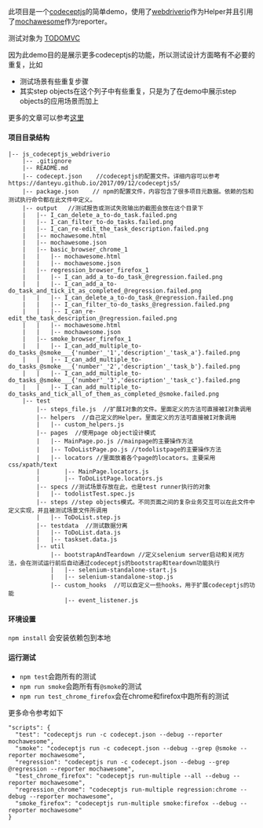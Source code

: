 
此项目是一个[codeceptjs](http://codecept.io/)的简单demo，使用了[webdriverio](http://webdriver.io/)作为Helper并且引用了[mochawesome](https://www.npmjs.com/package/mochawesome)作为reporter。

测试对象为 [TODOMVC](http://todomvc.com/examples/vue/)

因为此demo目的是展示更多codeceptjs的功能，所以测试设计方面略有不必要的重复，比如
* 测试场景有些重复步骤
* 其实step objects在这个列子中有些重复，只是为了在demo中展示step objects的应用场景而加上

更多的文章可以参考[这里](https://danteyu.github.io/tags/#codeceptjs)

#### 项目目录结构
```
|-- js_codeceptjs_webdriverio
    |-- .gitignore   
    |-- README.md  
    |-- codecept.json    //codeceptjs的配置文件。详细内容可以参考 https://danteyu.github.io/2017/09/12/codeceptjs5/
    |-- package.json    // npm的配置文件，内容包含了很多项目元数据。依赖的包和测试执行命令都在此文件中定义。
    |-- output   //测试报告或测试失败输出的截图会放在这个目录下
    |   |-- I_can_delete_a_to-do_task.failed.png
    |   |-- I_can_filter_to-do_tasks.failed.png
    |   |-- I_can_re-edit_the_task_description.failed.png
    |   |-- mochawesome.html
    |   |-- mochawesome.json
    |   |-- basic_browser_chrome_1
    |   |   |-- mochawesome.html
    |   |   |-- mochawesome.json
    |   |-- regression_browser_firefox_1
    |   |   |-- I_can_add_a_to-do_task_@regression.failed.png
    |   |   |-- I_can_add_a_to-do_task_and_tick_it_as_completed_@regression.failed.png
    |   |   |-- I_can_delete_a_to-do_task_@regression.failed.png
    |   |   |-- I_can_filter_to-do_tasks_@regression.failed.png
    |   |   |-- I_can_re-edit_the_task_description_@regression.failed.png
    |   |   |-- mochawesome.html
    |   |   |-- mochawesome.json
    |   |-- smoke_browser_firefox_1
    |   |   |-- I_can_add_multiple_to-do_tasks_@smoke___{'number'_'1','description'_'task_a'}.failed.png
    |   |   |-- I_can_add_multiple_to-do_tasks_@smoke___{'number'_'2','description'_'task_b'}.failed.png
    |   |   |-- I_can_add_multiple_to-do_tasks_@smoke___{'number'_'3','description'_'task_c'}.failed.png
    |   |   |-- I_can_add_multiple_to-do_tasks_and_tick_all_of_them_as_completed_@smoke.failed.png
    |-- test  
        |-- steps_file.js  //扩展I对象的文件。里面定义的方法可直接被I对象调用
        |-- helpers  //自己定义的Helper。里面定义的方法可直接被I对象调用
        |   |-- custom_helpers.js
        |-- pages  //使用page object设计模式
        |   |-- MainPage.po.js //mainpage的主要操作方法
        |   |-- ToDoListPage.po.js //todolistpage的主要操作方法
        |   |-- locators //里面放着各个page的locators。主要采用css/xpath/text
        |       |-- MainPage.locators.js
        |       |-- ToDoListPage.locators.js
        |-- specs //测试场景存放在此，也是test runner执行的对象
        |   |-- todolistTest.spec.js
        |-- steps //step objects模式。不同页面之间的复杂业务交互可以在此文件中定义实现，并且被测试场景文件所调用
        |   |-- ToDoList.step.js
        |-- testdata  //测试数据分离
        |   |-- ToDoList.data.js
        |   |-- taskset.data.js
        |-- util  
            |-- bootstrapAndTeardown //定义selenium server启动和关闭方法，会在测试运行前后自动通过codeceptjs的bootstrap和teardown功能执行
            |   |-- selenium-standalone-start.js
            |   |-- selenium-standalone-stop.js
            |-- custom_hooks  //可以自定义一些hooks，用于扩展codeceptjs的功能
                |-- event_listener.js
```

#### 环境设置

`npm install` 会安装依赖包到本地

#### 运行测试

* `npm test`会跑所有的测试
* `npm run smoke`会跑所有有`@smoke`的测试
* `npm run test_chrome_firefox`会在chrome和firefox中跑所有的测试

更多命令参考如下

```
"scripts": {
  "test": "codeceptjs run -c codecept.json --debug --reporter mochawesome",
  "smoke": "codeceptjs run -c codecept.json --debug --grep @smoke --reporter mochawesome",
  "regression": "codeceptjs run -c codecept.json --debug --grep @regression --reporter mochawesome",
  "test_chrome_firefox": "codeceptjs run-multiple --all --debug --reporter mochawesome",
  "regression_chrome": "codeceptjs run-multiple regression:chrome --debug --reporter mochawesome",
  "smoke_firefox": "codeceptjs run-multiple smoke:firefox --debug --reporter mochawesome"
}
```
